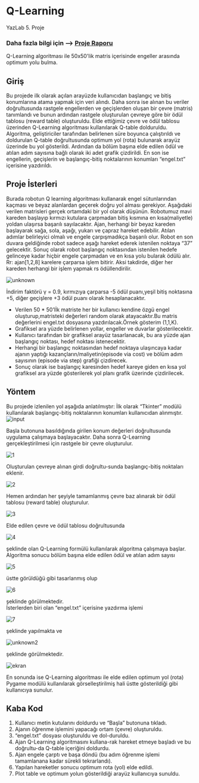 # Q-Learning
YazLab 5. Proje

### Daha fazla bilgi için --> [Proje Raporu](https://github.com/mustafayigit34/Q-Learning/blob/main/Rapor.pdf)

Q-Learning algoritması ile 50x50'lik matris içerisinde engeller arasında optimum yolu bulma.

## Giriş
Bu projede ilk olarak açılan arayüzde kullanıcıdan başlangıç ve bitiş konumlarına atama yapmak için veri alındı. Daha sonra ise alınan bu veriler doğrultusunda rastgele engellerden ve geçişlerden oluşan bir çevre (matris) tanımlandı ve bunun ardından rastgele oluşturulan çevreye göre bir ödül tablosu (reward table) oluşturuldu. Elde ettiğimiz çevre ve ödül tablosu üzerinden Q-Learning algoritması kullanılarak Q-table dolduruldu. Algoritma, geliştiriciler tarafından belirlenen süre boyunca çalıştırıldı ve doldurulan Q-table doğrultusunda optimum yol (rota) bulunarak arayüz üzerinde bu yol gösterildi. Ardından da bölüm başına elde edilen ödül ve atılan adım sayısına bağlı olarak iki adet grafik çizdirildi. En son ise engellerin, geçişlerin ve başlangıç-bitiş noktalarının konumları “engel.txt” içerisine yazdırıldı.

## Proje İsterleri
Burada robotun Q learning algoritması kullanarak engel sütunlarından kaçması ve beyaz alanlardan
geçerek doğru yol alması gerekiyor. Aşağıdaki verilen matrisleri gerçek ortamdaki bir yol olarak düşünün.
Robotumuz mavi kareden başlayıp kırmızı kutulara çarpmadan bitiş kısmına en kısa(maliyetle) yoldan
ulaşırsa başarılı sayılacaktır.
Ajan, herhangi bir beyaz kareden başlayarak sağa, sola, aşağı, yukarı ve çapraz hareket edebilir. Atılan 
adımlar belirleyici olmalı ve engele çarpışmadıkça başarılı olur. Robot en son duvara geldiğinde robot 
sadece aşağı hareket ederek istenilen noktaya “37” gelecektir. Sonuç olarak robot başlangıç noktasından 
istenilen hedefe gelinceye kadar hiçbir engele çarpmadan ve en kısa yolu bularak ödülü alır. Rr: ajan[1,2,8] karelere 
çarparsa işlem bitirir. Aksi takdirde, diğer her kareden herhangi bir işlem yapmak rs ödüllendirilir. <br>

![unknown](https://user-images.githubusercontent.com/65903573/119260508-be4ecf80-bbdb-11eb-8109-701190753b8f.png) <br>

İndirim faktörü γ = 0.9, kırmızıya çarparsa -5 ödül puanı,yeşil bitiş noktasına +5, diğer geçişlere
+3 ödül puanı olarak hesaplanacaktır.

* Verilen 50 * 50’lİk matriste her bir kullanıcı kendine özgü engel oluşturup,matristeki değerleri
random olarak atayacaktır.Bu matris değerlerini engel.txt dosyasına yazdırılacak.Örnek gösterim
(1,1,K).
* Grafiksel ara yüzde belirlenen yollar, engeller ve duvarlar gösterilecektir.
* Kullanıcı tarafından bir grafiksel arayüz tasarlanacak, bu ara yüzde ajan başlangıç noktası, hedef
noktası istenecektir.
* Herhangi bir başlangıç noktasından hedef noktaya ulaşıncaya kadar ajanın yaptığı
kazançların/maliyetin(episode via cost) ve bölüm adım sayısının (episode via step) grafiği
çizdirecek.
* Sonuç olarak ise başlangıç karesinden hedef kareye giden en kısa yol grafiksel ara yüzde
gösterilerek yol planı grafik üzerinde çizdirilecek.

## Yöntem
Bu projede izlenilen yol aşağıda anlatılmıştır:
İlk olarak “Tkinter” modülü kullanılarak başlangıç-bitiş noktalarının konumları kullanıcıdan alınmıştır. <br>
![input](https://user-images.githubusercontent.com/65903573/119260595-31f0dc80-bbdc-11eb-8607-3bf8da6a61c5.png) <br>

Başla butonuna basıldığında girilen konum değerleri doğrultusunda uygulama çalışmaya başlayacaktır.
Daha sonra Q-Learning gerçekleştirilmesi için rastgele bir çevre oluşturulur. <br>

![1](https://user-images.githubusercontent.com/65903573/119260684-8d22cf00-bbdc-11eb-8496-d65d88f73bdc.png) <br>

Oluşturulan çevreye alınan girdi doğrultu-sunda başlangıç-bitiş noktaları eklenir. <br>

![2](https://user-images.githubusercontent.com/65903573/119260713-ab88ca80-bbdc-11eb-9b8c-97d4e90a62ef.png) <br>

Hemen ardından her şeyiyle tamamlanmış çevre baz alınarak bir ödül tablosu (reward table) oluşturulur. <br>

![3](https://user-images.githubusercontent.com/65903573/119260736-c52a1200-bbdc-11eb-89b9-b2295ddeeaf5.png) <br>

Elde edilen çevre ve ödül tablosu doğrultusunda <br>

![4](https://user-images.githubusercontent.com/65903573/119260751-e559d100-bbdc-11eb-9e64-b02e3da19c46.png) <br>

şeklinde olan Q-Learning formülü kullanılarak algoritma çalışmaya başlar.
Algoritma sonucu bölüm başına elde edilen ödül ve atılan adım sayısı <br>

![5](https://user-images.githubusercontent.com/65903573/119260781-ff93af00-bbdc-11eb-8bbd-2d02b1cbdd94.png) <br>

üstte görüldüğü gibi tasarlanmış olup <br>

![6](https://user-images.githubusercontent.com/65903573/119260797-189c6000-bbdd-11eb-8e98-ab412a085403.png) <br>

şeklinde görülmektedir. <br>
İsterlerden biri olan “engel.txt” içerisine yazdırma işlemi <br>

![7](https://user-images.githubusercontent.com/65903573/119260817-34a00180-bbdd-11eb-9124-ff33dd3dde4f.png) <br>

şeklinde yapılmakta ve <br>

![unknown2](https://user-images.githubusercontent.com/65903573/119260840-58fbde00-bbdd-11eb-82fe-f6541d4f2bde.png) <br>

şeklinde görülmektedir. <br>

![ekran](https://user-images.githubusercontent.com/65903573/119260870-74ff7f80-bbdd-11eb-804f-b30b9b9ab964.png) <br>

En sonunda ise Q-Learning algoritması ile elde edilen optimum yol (rota) Pygame modülü kullanılarak görselleştirilmiş hali üstte gösterildiği gibi kullanıcıya sunulur.

## Kaba Kod
1) Kullanıcı metin kutularını doldurdu ve “Başla” butonuna tıkladı.
2) Ajanın öğrenme işlemini yapacağı ortam (çevre) oluşturuldu.
3) “engel.txt” dosyası oluşturuldu ve dol-duruldu.
4) Ajan Q-Learning algoritmasını kullana-rak hareket etmeye başladı ve bu doğrultu-da Q-table içeriğini doldurdu.
5) Ajan engele çarptı ve başa döndü (bu adım öğrenme işlemi tamamlanana kadar sürekli tekrarlandı).
6) Yapılan hareketler sonucu optimum rota (yol) elde edildi. 
7) Plot table ve optimum yolun gösterildiği arayüz kullanıcıya sunuldu. 


